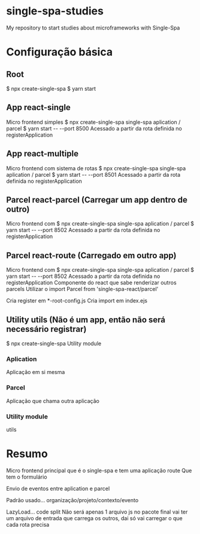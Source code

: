 # single-spa-studies

My repository to start studies about microframeworks with Single-Spa

# Configuração básica

## Root

$ npx create-single-spa
$ yarn start

## App react-single

Micro frontend simples
$ npx create-single-spa
single-spa aplication / parcel
$ yarn start -- --port 8500
Acessado a partir da rota definida no registerApplication

## App react-multiple

Micro frontend com sistema de rotas
$ npx create-single-spa
single-spa aplication / parcel
$ yarn start -- --port 8501
Acessado a partir da rota definida no registerApplication

## Parcel react-parcel (Carregar um app dentro de outro)

Micro frontend com
$ npx create-single-spa
single-spa aplication / parcel
$ yarn start -- --port 8502
Acessado a partir da rota definida no registerApplication

## Parcel react-route (Carregado em outro app)

Micro frontend com
$ npx create-single-spa
single-spa aplication / parcel
$ yarn start -- --port 8502
Acessado a partir da rota definida no registerApplication
Componente do react que sabe renderizar outros parcels
Utilizar o import Parcel from 'single-spa-react/parcel'

Cria register em \*-root-config.js
Cria import em index.ejs

## Utility utils (Não é um app, então não será necessário registrar)

$ npx create-single-spa
Utility module

### Aplication

Aplicação em si mesma

### Parcel

Aplicação que chama outra aplicação

### Utility module

utils

# Resumo

Micro frontend principal que é o single-spa e tem uma aplicação route
Que tem o formulário

Envio de eventos entre aplication e parcel

Padrão usado...
organização/projeto/contexto/evento

LazyLoad... code split
Não será apenas 1 arquivo js no pacote final
vai ter um arquivo de entrada que carrega os outros,
dai só vai carregar o que cada rota precisa
